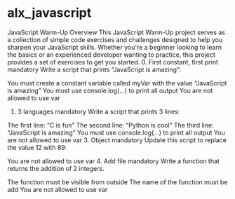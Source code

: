 # alx_javascript
JavaScript Warm-Up
Overview
This JavaScript Warm-Up project serves as a collection of simple code exercises and challenges designed to help you sharpen your JavaScript skills. Whether you're a beginner looking to learn the basics or an experienced developer wanting to practice, this project provides a set of exercises to get you started.
0. First constant, first print
mandatory
Write a script that prints “JavaScript is amazing”:

You must create a constant variable called myVar with the value “JavaScript is amazing”
You must use console.log(...) to print all output
You are not allowed to use var
1. 3 languages
mandatory
Write a script that prints 3 lines:

The first line: “C is fun”
The second line: “Python is cool”
The third line: “JavaScript is amazing”
You must use console.log(...) to print all output
You are not allowed to use var
3. Object
mandatory
Update this script to replace the value 12 with 89:

You are not allowed to use var
4. Add file
mandatory
Write a function that returns the addition of 2 integers.

The function must be visible from outside
The name of the function must be add
You are not allowed to use var
